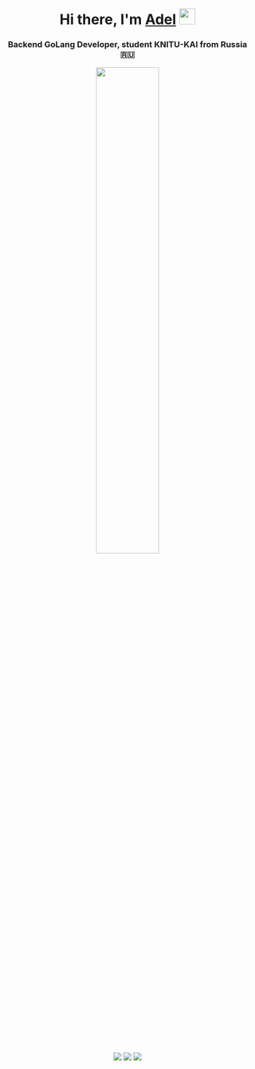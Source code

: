 <h1 align="center">Hi there, I'm <a href="https://t.me/adell_yusupov" target="_blank">Adel</a>
<img src="https://github.com/blackcater/blackcater/raw/main/images/Hi.gif" height="32"/></h1>
<h3 align="center">Backend GoLang Developer, student KNITU-KAI from Russia 🇷🇺</h3>
<div class="gig" align="center">
    <img align="center" src="https://media1.tenor.com/m/jHvyFefhKmcAAAAd/mujikcboro-seriymujik.gif" height="50%" alter="g"/>
</div>
<h5> </h5>
<div class="go" align="center">
  <img align="center" src="https://img.shields.io/badge/Go-00ADD8?style=for-the-badge&logo=go&logoColor=white"/>
  <img align="center" src="https://img.shields.io/badge/Go-00ADD8?style=for-the-badge&logo=go&logoColor=white"/>
  <img align="center" src="https://img.shields.io/badge/Go-00ADD8?style=for-the-badge&logo=go&logoColor=white"/>
</div>

